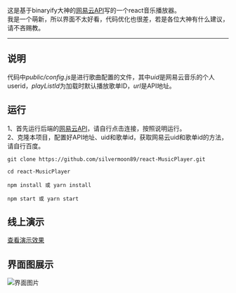 ﻿这是基于binaryify大神的[网易云API](https://github.com/Binaryify/NeteaseCloudMusicApi)写的一个react音乐播放器。  
我是一个萌新，所以界面不太好看，代码优化也很差，若是各位大神有什么建议，请不吝赐教。
***
## 说明
代码中*public/config.js*是进行歌曲配置的文件，其中*uid*是网易云音乐的个人userid，*playListId*为加载时默认播放歌单ID，*url*是API地址。

## 运行
1、首先运行后端的[网易云API](https://github.com/Binaryify/NeteaseCloudMusicApi)，请自行点击连接，按照说明运行。  
2、克隆本项目，配置好API地址、uid和歌单id，获取网易云uid和歌单id的方法，请自行百度。  
```
git clone https://github.com/silvermoon89/react-MusicPlayer.git

cd react-MusicPlayer

npm install 或 yarn install

npm start 或 yarn start
```

## 线上演示
[查看演示效果](http://silver.eleuu.com/content/templates/Demo/react-music/index.html)

## 界面图展示
![界面图片](https://github.com/silvermoon89/react-MusicPlayer/blob/master/view.jpg)
